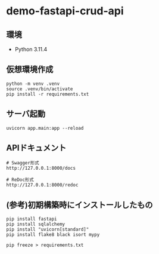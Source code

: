 # demo-fastapi-crud-api

## 環境
- Python 3.11.4

## 仮想環境作成
```
python -m venv .venv
source .venv/bin/activate
pip install -r requirements.txt
```

## サーバ起動
```
uvicorn app.main:app --reload
```

## APIドキュメント
```
# Swagger形式
http://127.0.0.1:8000/docs

# ReDoc形式
http://127.0.0.1:8000/redoc
```

## (参考)初期構築時にインストールしたもの
```
pip install fastapi
pip install sqlalchemy
pip install "uvicorn[standard]"
pip install flake8 black isort mypy

pip freeze > requirements.txt
```
